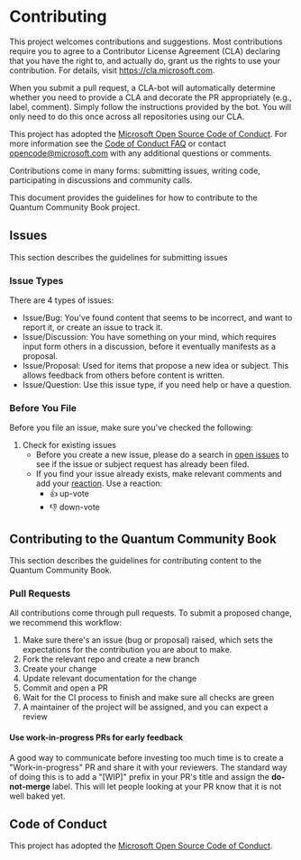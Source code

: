 # Contributing

This project welcomes contributions and suggestions. Most contributions require you to
agree to a Contributor License Agreement (CLA) declaring that you have the right to,
and actually do, grant us the rights to use your contribution. For details, visit
https://cla.microsoft.com.

When you submit a pull request, a CLA-bot will automatically determine whether you need
to provide a CLA and decorate the PR appropriately (e.g., label, comment). Simply follow the
instructions provided by the bot. You will only need to do this once across all repositories using our CLA.

This project has adopted the [Microsoft Open Source Code of Conduct](https://opensource.microsoft.com/codeofconduct/).
For more information see the [Code of Conduct FAQ](https://opensource.microsoft.com/codeofconduct/faq/)
or contact [opencode@microsoft.com](mailto:opencode@microsoft.com) with any additional questions or comments.

Contributions come in many forms: submitting issues, writing code, participating in discussions and community calls.

This document provides the guidelines for how to contribute to the Quantum Community Book project.

## Issues

This section describes the guidelines for submitting issues

### Issue Types

There are 4 types of issues:

- Issue/Bug: You've found content that seems to be incorrect, and want to report it, or create an issue to track it.
- Issue/Discussion: You have something on your mind, which requires input form others in a discussion, before it eventually manifests as a proposal.
- Issue/Proposal: Used for items that propose a new idea or subject. This allows feedback from others before content is written.
- Issue/Question: Use this issue type, if you need help or have a question.

### Before You File

Before you file an issue, make sure you've checked the following:

1. Check for existing issues
    - Before you create a new issue, please do a search in [open issues](https://github.com/KittyYeungQ/community_book/issues) to see if the issue or subject request has already been filed.
    - If you find your issue already exists, make relevant comments and add your [reaction](https://github.com/blog/2119-add-reaction-to-pull-requests-issues-and-comments). Use a reaction:
        - 👍 up-vote
        - 👎 down-vote

## Contributing to the Quantum Community Book

This section describes the guidelines for contributing content to the Quantum Community Book.

### Pull Requests

All contributions come through pull requests. To submit a proposed change, we recommend this workflow:

1. Make sure there's an issue (bug or proposal) raised, which sets the expectations for the contribution you are about to make.
2. Fork the relevant repo and create a new branch
3. Create your change
4. Update relevant documentation for the change
5. Commit and open a PR
6. Wait for the CI process to finish and make sure all checks are green
7. A maintainer of the project will be assigned, and you can expect a review

#### Use work-in-progress PRs for early feedback

A good way to communicate before investing too much time is to create a "Work-in-progress" PR and share it with your reviewers. The standard way of doing this is to add a "[WIP]" prefix in your PR's title and assign the **do-not-merge** label. This will let people looking at your PR know that it is not well baked yet.

## Code of Conduct

This project has adopted the [Microsoft Open Source Code of Conduct](https://opensource.microsoft.com/codeofconduct/).